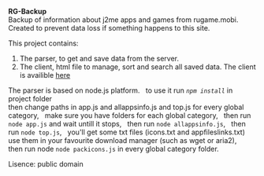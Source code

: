  **RG-Backup**   
 Backup of information about j2me apps and games from rugame.mobi.  
 Created to prevent data loss if something happens to this site.  

This project contains:  
1. The parser, to get and save data from the server.  
2. The client, html file to manage, sort and search all saved data. 
The client is availible [here](https://remixer-dec.github.io/rg-backup)   

The parser is based on node.js platform.  
to use it run *`npm install`* in project folder  
then change paths in app.js and allappsinfo.js and top.js for every global category,  
make sure you have folders for each global category,  
then run `node app.js` and wait untill it stops,  
then run `node allappsinfo.js`,  
then run `node top.js`,  
you'll get some txt files (icons.txt and appfileslinks.txt) use them in your favourite download manager (such as wget or aria2),  
then run node `node packicons.js` in every global category folder.  

Lisence: public domain
